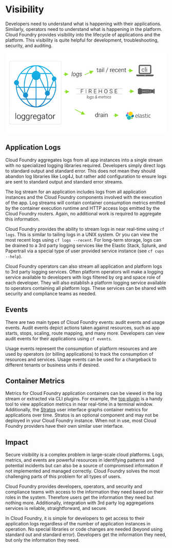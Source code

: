 # Visibility

Developers need to understand what is happening with their applications. Similarly, operators need to understand what is happening in the platform. Cloud Foundry provides visibility into the lifecycle of applications and the platform. This visibility is quite helpful for development, troubleshooting, security, and auditing. 

![Loggregator outputs image](images/loggregator-2.png)

## Application Logs

Cloud Foundry aggregates logs from all app instances into a single stream with no specialized logging libraries required. Developers simply direct logs to standard output and standard error. This does not mean they should abandon log libraries like Log4J, but rather add configuration to ensure logs are sent to standard output and standard error streams.

The log stream for an application includes logs from all application instances and the Cloud Foundry components involved with the execution of the app. Log streams will contain container consumption metrics emitted by the container execution runtime and HTTP access logs emitted by the Cloud Foundry routers. Again, no additional work is required to aggregate this information. 

Cloud Foundry provides the ability to stream logs in near real-time using `cf logs`. This is similar to tailing logs in a UNIX system. Or you can view the most recent logs using `cf logs --recent`. For long-term storage, logs can be drained to a 3rd party logging services like the Elastic Stack, Splunk, and Papertrail via a special type of user provided service instance (see `cf cups --help`).

Cloud Foundry operators can also stream all application and platform logs to 3rd party logging services. Often platform operators will make a logging service available to developers with logs filtered by org and space role of each developer. They will also establish a platform logging service available to operators containing all platform logs. These services can be shared with security and compliance teams as needed. 

## Events

There are two main types of Cloud Foundry events: audit events and usage events. Audit events depict actions taken against resources, such as app starts, stops, scaling, route mapping, and many more. Developers can view audit events for their applications using `cf events`.

Usage events represent the consumption of platform resources and are used by operators (or billing applications) to track the consumption of resources and services. Usage events can be used for a chargeback to different tenants or business units if desired.

## Container Metrics

Metrics for Cloud Foundry application containers can be viewed in the log stream or extracted via CLI plugins. For example, the [top plugin](https://plugins.cloudfoundry.org/#top) is a handy tool to view application metrics in near real-time in a terminal window. Additionally, the [Stratos](https://github.com/cloudfoundry/stratos) user interface graphs container metrics for applications over time. Stratos is an optional component and may not be deployed in your Cloud Foundry instance. When not in use, most Cloud Foundry providers have their own similar user interface.


## Impact

Secure visibility is a complex problem in large-scale cloud platforms. Logs, metrics, and events are powerful resources in identifying patterns and potential incidents but can also be a source of compromised information if not implemented and managed correctly. Cloud Foundry solves the most challenging parts of this problem for all types of users.

Cloud Foundry provides developers, operators, and security and compliance teams with access to the information they need based on their roles in the system. Therefore users get the information they need but nothing more. Additionally, integration with 3rd party log aggregations services is reliable, straightforward, and secure. 

In Cloud Foundry, it is simple for developers to get access to their application logs regardless of the number of application instances in operation. No special libraries or code changes are needed (beyond using standard out and standard error). Developers get the information they need, but only the information they need. 

